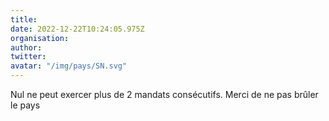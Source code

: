 ```yaml
---
title: 
date: 2022-12-22T10:24:05.975Z
organisation: 
author: 
twitter: 
avatar: "/img/pays/SN.svg"
---
```


Nul ne peut exercer plus de 2 mandats consécutifs. Merci de ne pas brûler le pays 